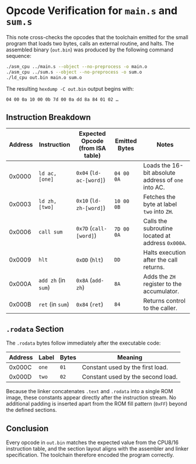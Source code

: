 # Opcode Verification for `main.s` and `sum.s`

This note cross-checks the opcodes that the toolchain emitted for the small
program that loads two bytes, calls an external routine, and halts. The
assembled binary (`out.bin`) was produced by the following command sequence:

```sh
./asm_cpu ../main.s --object --no-preprocess -o main.o
./asm_cpu ../sum.s --object --no-preprocess -o sum.o
./ld_cpu out.bin main.o sum.o
```

The resulting `hexdump -C out.bin` output begins with:

```
04 00 0a 10 00 0b 7d 00 0a dd 8a 84 01 02 …
```

## Instruction Breakdown

| Address | Instruction            | Expected Opcode (from ISA table) | Emitted Bytes | Notes |
|---------|------------------------|----------------------------------|---------------|-------|
| 0x0000  | `ld ac, [one]`         | `0x04` (`ld-ac-[word]`)          | `04 00 0A`    | Loads the 16-bit absolute address of `one` into AC. |
| 0x0003  | `ld zh, [two]`         | `0x10` (`ld-zh-[word]`)          | `10 00 0B`    | Fetches the byte at label `two` into `ZH`. |
| 0x0006  | `call sum`             | `0x7D` (`call-[word]`)           | `7D 00 0A`    | Calls the subroutine located at address `0x000A`. |
| 0x0009  | `hlt`                  | `0xDD` (`hlt`)                   | `DD`          | Halts execution after the call returns. |
| 0x000A  | `add zh` (in `sum`)    | `0x8A` (`add-zh`)                | `8A`          | Adds the `ZH` register to the accumulator. |
| 0x000B  | `ret` (in `sum`)       | `0x84` (`ret`)                   | `84`          | Returns control to the caller. |

## `.rodata` Section

The `.rodata` bytes follow immediately after the executable code:

| Address | Label | Bytes | Meaning |
|---------|-------|-------|---------|
| 0x000C  | `one` | `01`  | Constant used by the first load. |
| 0x000D  | `two` | `02`  | Constant used by the second load. |

Because the linker concatenates `.text` and `.rodata` into a single ROM image,
these constants appear directly after the instruction stream. No additional
padding is inserted apart from the ROM fill pattern (`0xFF`) beyond the defined
sections.

## Conclusion

Every opcode in `out.bin` matches the expected value from the CPU8/16
instruction table, and the section layout aligns with the assembler and linker
specification. The toolchain therefore encoded the program correctly.
